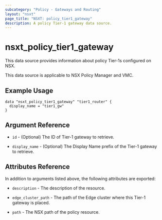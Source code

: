 ```yaml
---
subcategory: "Policy - Gateways and Routing"
layout: "nsxt"
page_title: "NSXT: policy_tier1_gateway"
description: A policy Tier-1 gateway data source.
---
```


# nsxt_policy_tier1_gateway

This data source provides information about policy Tier-1s configured on NSX.

This data source is applicable to NSX Policy Manager and VMC.

## Example Usage

```hcl
data "nsxt_policy_tier1_gateway" "tier1_router" {
  display_name = "tier1_gw"
}
```

## Argument Reference

* `id` - (Optional) The ID of Tier-1 gateway to retrieve.

* `display_name` - (Optional) The Display Name prefix of the Tier-1 gateway to retrieve.

## Attributes Reference

In addition to arguments listed above, the following attributes are exported:

* `description` - The description of the resource.

* `edge_cluster_path` - The path of the Edge cluster where this Tier-1 gateway is placed.

* `path` - The NSX path of the policy resource.
